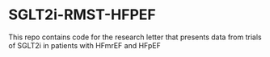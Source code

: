 # SGLT2i-RMST-HFPEF
This repo contains code for the research letter that presents data from trials of SGLT2i in patients with HFmrEF and HFpEF
